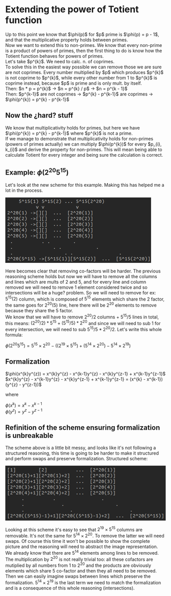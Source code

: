 # Extending the power of Totient function

<p>Up to this point we know that $\phi(p)$ for $p$ prime is $\phi(p) = p - 1$, and that the multiplicative property holds between primes.<br>
Now we want to extend this to non-primes. We know that every non-prime is a product of powers of primes, then the first thing to do is know how the Totient function behaves for powers of primes. <br>
Let's take $p^{k}$. We need to calc. n. of coprimes. <br>
To solve this in the easiest way possible we can remove those we are sure are not coprimes.
Every number multiplied by $p$ which produces $p^{k}$ is not coprime to $p^{k}$, while every other number from 1 to $p^{k}$ is coprime instead, because $p$ is prime and is only mult. by itself.<br>
Then: $n * p = p^{k}$   ->   $n = p^{k} / p$   ->   $n = p^{k - 1}$ <br>
Then: $p^{k-1}$ are not coprimes -> $p^{k} - p^{k-1}$ are coprimes -> $\phi(p^{k}) = p^{k} - p^{k-1}$ <br> </p>

## Now the ¿hard? stuff

<p>We know that multiplicativity holds for primes, but here we have $\phi(p^{k}) = p^{k} - p^{k-1}$ where $p^{k}$ is not a prime. <br>
If we manage to demonstrate that multiplicativity holds for non-primes (powers of primes actually) we can multiply $\phi(p^{k})$ for every $p_{i}, k_{i}$ and derive the property for non-primes. This will mean being able to calculate Totient for every integer and being sure the calculation is correct. <br>
</p>

## Example: $\phi(2^{20}5^{15})$
<p>Let's look at the new scheme for this example. Making this has helped me a lot in the process. <br>

![Scheme](Scheme4.png)

Here becomes clear that removing co-factors will be harder. The previous reasoning scheme holds but now we will have to remove all the columns and lines which are mults of $2$ and $5$, and for every line and column removed we will need to remove $1$ element considered twice and so intersections will be a huge? problem. So we will need to remove for ex: $5^{15}(2)$ column, which is composed of $5^{15}$ elements which share the $2$ factor, the same goes for $2^{20}(5)$ line, here there will be $2^{20}$ elements to remove because they share the $5$ factor. <br>
We know that we will have to remove $2^{20} / 2$ columns + $5^{15} / 5$ lines in total, this means: $(2^{20} / 2) * 5^{15} + (5^{15} / 5) * 2^{20}$ and since we will need to sub $1$ for every intersection, we will need to sub $5^{15} / 5 * 2^{20} / 2$. Let's write this whole formula:

$\phi(2^{20}5^{15}) = 5^{15} × 2^{20} − ((2^{19} × 5^{15}) + (5^{14} × 2^{20}) − 5^{14} × 2^{19})$ <br></p>

## Formalization

<p>
  $\phi(x^{k}y^{z}) = x^{k}y^{z} - x^{k-1}y^{z} - x^{k}y^{z-1} + x^{k-1}y^{z-1}$<br>
  $x^{k}y^{z} - x^{k-1}y^{z} - x^{k}y^{z-1} + x^{k-1}y^{z-1} = (x^{k} - x^{k-1})(y^{z} - y^{z-1})$<br>
  
  where
  
  $\phi(x^{k}) = x^{k} - x^{k-1}$<br>
  $\phi(y^{z}) = y^{z} - y^{z-1}$</p>

## Refinition of the scheme ensuring formalization is unbreakable
<p>The scheme above is a little bit messy, and looks like it's not following a structured reasoning, this time is going to be harder to make it structured and perform swaps and preserve formalization.
Structured scheme: <br>

![Scheme](Scheme_fixed.png)

Looking at this scheme it's easy to see that $2^{19} × 5^{15}$ columns are removable. It's not the same for $5^{14} × 2^{20}$. To remove the latter we will need swaps. Of course this time it won't be possible to show the complete picture and the reasoning will need to abstract the image representation. <br>
We already know that there are $5^{14}$ elements among lines to be removed. The multiplication by $2^{20}$ is not really trivial too: all these cofactors are mutiplied by all numbers from $1$ to $2^{20}$ and the products are obviously elements which share $5$ co-factor and then they all need to be removed. Then we can easily imagine swaps between lines which preserve the formalization. $5^{14} × 2^{19}$ is the last term we need to match the formalization and is a consequence of this whole reasoning (intersections).



